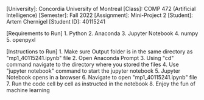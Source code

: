 [University]: 	Concordia University of Montreal
[Class]: 		COMP 472 (Artificial Intelligence)
[Semester]: 	Fall 2022
[Assignment]:	Mini-Project 2
[Student]:		Artem Chernigel
[Student ID]:	40115241

[Requirements to Run]
	 1. Python
	 2. Anaconda
	 3. Jupyter Notebook
	 4. numpy
	 5. openpyxl

[Instructions to Run]
	1. Make sure Output folder is in the same directory as "mp1_40115241.ipynb" file
	2. Open Anaconda Prompt
	3. Using "cd" command navigate to the directory where you stored the files
	4. Use "jupyter notebook" command to start the jupyter notebook
	5. Jupyter Notebook opens in a browser
	6. Navigate to open "mp1_40115241.ipynb" file
	7. Run the code cell by cell as instructed in the notebook
	8. Enjoy the fun of machine learning

